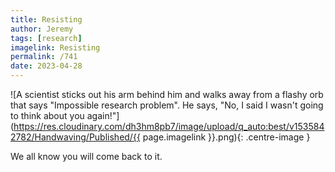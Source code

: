 ```yaml
---
title: Resisting
author: Jeremy
tags: [research]
imagelink: Resisting
permalink: /741
date: 2023-04-28
---
```


![A scientist sticks out his arm behind him and walks away from a flashy orb that says "Impossible research problem". He says, "No, I said I wasn't going to think about you again!"](https://res.cloudinary.com/dh3hm8pb7/image/upload/q_auto:best/v1535842782/Handwaving/Published/{{ page.imagelink }}.png){: .centre-image }

We all know you will come back to it.
